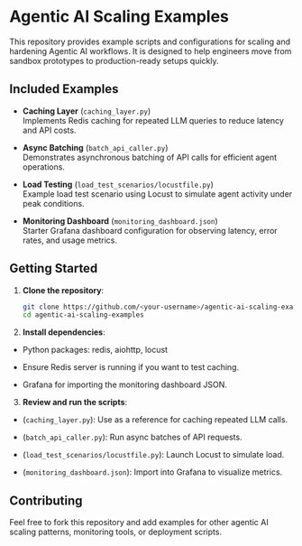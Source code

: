 # Agentic AI Scaling Examples

This repository provides example scripts and configurations for scaling and hardening Agentic AI workflows. It is designed to help engineers move from sandbox prototypes to production-ready setups quickly.

## Included Examples

- **Caching Layer** (`caching_layer.py`)  
  Implements Redis caching for repeated LLM queries to reduce latency and API costs.

- **Async Batching** (`batch_api_caller.py`)  
  Demonstrates asynchronous batching of API calls for efficient agent operations.

- **Load Testing** (`load_test_scenarios/locustfile.py`)  
  Example load test scenario using Locust to simulate agent activity under peak conditions.

- **Monitoring Dashboard** (`monitoring_dashboard.json`)  
  Starter Grafana dashboard configuration for observing latency, error rates, and usage metrics.

## Getting Started

1. **Clone the repository**:
   ```bash
   git clone https://github.com/<your-username>/agentic-ai-scaling-examples.git
   cd agentic-ai-scaling-examples

2. **Install dependencies**:

- Python packages: redis, aiohttp, locust

- Ensure Redis server is running if you want to test caching.

- Grafana for importing the monitoring dashboard JSON.

3. **Review and run the scripts**:

- (`caching_layer.py`): Use as a reference for caching repeated LLM calls.

- (`batch_api_caller.py`): Run async batches of API requests.

- (`load_test_scenarios/locustfile.py`): Launch Locust to simulate load.

- (`monitoring_dashboard.json`): Import into Grafana to visualize metrics.

## Contributing

Feel free to fork this repository and add examples for other agentic AI scaling patterns, monitoring tools, or deployment scripts.
